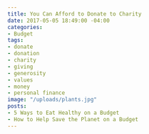 ```yaml
---
title: You Can Afford to Donate to Charity
date: 2017-05-05 18:49:00 -04:00
categories:
- Budget
tags:
- donate
- donation
- charity
- giving
- generosity
- values
- money
- personal finance
image: "/uploads/plants.jpg"
posts:
- 5 Ways to Eat Healthy on a Budget
- How to Help Save the Planet on a Budget
---
```


